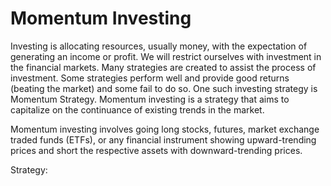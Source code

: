 # Momentum Investing

Investing is allocating resources, usually money, with the expectation of generating an income or profit. 
We will restrict ourselves with investment in the financial markets. Many strategies are created to assist the process of investment. Some strategies perform well and provide good returns (beating the market) and some fail to do so.
One such investing strategy is Momentum Strategy.
Momentum investing is a strategy that aims to capitalize on the continuance of existing trends in the market.

Momentum investing involves going long stocks, futures, market exchange traded funds (ETFs), or any financial instrument showing upward-trending prices and short the respective assets with downward-trending prices.

Strategy:
